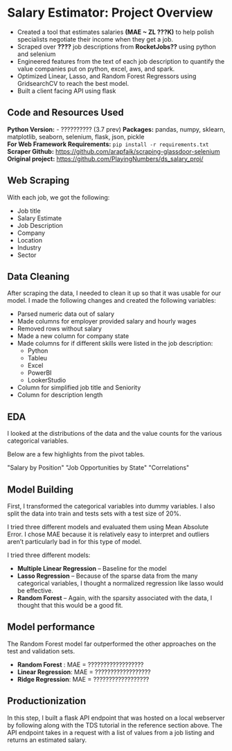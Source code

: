 # Salary Estimator: Project Overview 
* Created a tool that estimates salaries **(MAE ~ ZL ???K)** to help polish specialists negotiate their income when they get a job.
* Scraped over **????** job descriptions from **RocketJobs??** using python and selenium
* Engineered features from the text of each job description to quantify the value companies put on python, excel, aws, and spark. 
* Optimized Linear, Lasso, and Random Forest Regressors using GridsearchCV to reach the best model. 
* Built a client facing API using flask 

## Code and Resources Used 
**Python Version:**  - ?????????? (3.7 prev)
**Packages:** pandas, numpy, sklearn, matplotlib, seaborn, selenium, flask, json, pickle  
**For Web Framework Requirements:**  ```pip install -r requirements.txt```  
**Scraper Github:** https://github.com/arapfaik/scraping-glassdoor-selenium  
**Original project:** https://github.com/PlayingNumbers/ds_salary_proj/  

## Web Scraping
With each job, we got the following:
*	Job title
*	Salary Estimate
*	Job Description
*	Company 
*	Location
*	Industry
*	Sector

## Data Cleaning
After scraping the data, I needed to clean it up so that it was usable for our model. I made the following changes and created the following variables:

*	Parsed numeric data out of salary 
*	Made columns for employer provided salary and hourly wages 
*	Removed rows without salary 
*	Made a new column for company state 
*	Made columns for if different skills were listed in the job description:
    * Python  
    * Tableu
    * Excel  
    * PowerBI
    * LookerStudio
*	Column for simplified job title and Seniority 
*	Column for description length 

## EDA
I looked at the distributions of the data and the value counts for the various categorical variables. 

Below are a few highlights from the pivot tables. 

"Salary by Position"
"Job Opportunities by State"
"Correlations"

## Model Building 

First, I transformed the categorical variables into dummy variables. I also split the data into train and tests sets with a test size of 20%.   

I tried three different models and evaluated them using Mean Absolute Error. I chose MAE because it is relatively easy to interpret and outliers aren’t particularly bad in for this type of model.   

I tried three different models:
*	**Multiple Linear Regression** – Baseline for the model
*	**Lasso Regression** – Because of the sparse data from the many categorical variables, I thought a normalized regression like lasso would be effective.
*	**Random Forest** – Again, with the sparsity associated with the data, I thought that this would be a good fit. 

## Model performance
The Random Forest model far outperformed the other approaches on the test and validation sets. 
*	**Random Forest** : MAE = ??????????????????
*	**Linear Regression**: MAE = ??????????????????
*	**Ridge Regression**: MAE = ??????????????????

## Productionization 
In this step, I built a flask API endpoint that was hosted on a local webserver by following along with the TDS tutorial in the reference section above. The API endpoint takes in a request with a list of values from a job listing and returns an estimated salary. 



